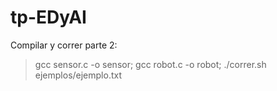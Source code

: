 # tp-EDyAI

Compilar y correr parte 2:

>  gcc sensor.c -o sensor; gcc robot.c -o robot; ./correr.sh ejemplos/ejemplo.txt